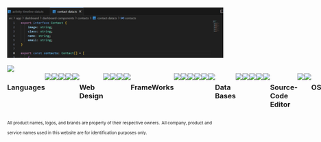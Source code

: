 ![Banner](https://github.com/God-Like-is-like-me/God-Like-is-like-me/blob/main/image.jpg?raw=true)

<div>	
<img height="223em"  src=https://github-readme-stats.vercel.app/api/?username=God-Like-is-like-me&count_private=true&layout=compact&theme=merko&showicons=true/>
</div>
<!----------------------------------[ Stats ] 
<img height="223em"  src=https://github-readme-stats.vercel.app/api/top-langs/?username=God-Like-is-like-me&langs_count=5&theme=merko&showicons=true/>
</div>
[ Stats ]--------------------------------->


<!----------------------------------[ Counter ]
![Profile View Counter]

[ Counter ]--------------------------------->


<!----------------------------------[ Badges ]
![Badge Commits]
![Badge Issues]
![Badge Localization]
![Badge License]
![Badge NPM]
![Badge Mozilla]
![Badge Chrome]
![Badge Edge]
[ Badges ]--------------------------------->


<!---
[![My GitHub Stats](https://github-readme-stats.vercel.app/api/?username=God-Like-is-like-me&count_private=true&layout=compact&theme=tokyonight&showicons=true)]()
[![My GitHub Language Stats](https://github-readme-stats.vercel.app/api/top-langs/?username=God-Like-is-like-me&langs_count=5&layout=compact&theme=tokyonight)]()	
	
	
[![My GitHub Stats](https://github-readme-stats.vercel.app/api/?username=God-Like-is-like-me&count_private=true&how_icons=true&theme=tokyonight&showicons=true)]()
[![My GitHub Language Stats](https://github-readme-stats.vercel.app/api/top-langs/?username=God-Like-is-like-me&langs_count=5&theme=tokyonight)]()
--->

<div style="display: flex">
<hr>
<h3>Languages</h3>
	<img width="40" src="https://cdn.jsdelivr.net/gh/devicons/devicon/icons/angularjs/angularjs-original.svg"/>
	<img width="40" src="https://cdn.jsdelivr.net/gh/devicons/devicon/icons/typescript/typescript-original.svg"/>
	<img width="40" src="https://cdn.jsdelivr.net/gh/devicons/devicon/icons/javascript/javascript-plain.svg"/>
	<img width="40" src="https://cdn.jsdelivr.net/gh/devicons/devicon/icons/python/python-original.svg"/>
	<img width="40" src="https://cdn.jsdelivr.net/gh/devicons/devicon/icons/php/php-original.svg" />
<h3>Web Design</h3>
	<img width="40" src="https://cdn.jsdelivr.net/gh/devicons/devicon/icons/html5/html5-plain.svg"/>
	<img width="40" src="https://cdn.jsdelivr.net/gh/devicons/devicon/icons/css3/css3-plain.svg"/>
	<img width="40"src="https://cdn.jsdelivr.net/gh/devicons/devicon/icons/sass/sass-original.svg"/>
	<img width="40"src="https://cdn.jsdelivr.net/gh/devicons/devicon/icons/bootstrap/bootstrap-original.svg"/>
<h3>FrameWorks</h3>
	<img width="40" src="https://cdn.jsdelivr.net/gh/devicons/devicon/icons/angularjs/angularjs-original.svg"/>
	<img width="40" src="https://cdn.jsdelivr.net/gh/devicons/devicon/icons/ionic/ionic-original.svg"/>
	<img width="40" src="https://cdn.jsdelivr.net/gh/devicons/devicon/icons/react/react-original.svg"/>
	<img width="40" src="https://cdn.jsdelivr.net/gh/devicons/devicon/icons/nodejs/nodejs-original.svg"/>
	<img width="40" src="https://cdn.jsdelivr.net/gh/devicons/devicon/icons/npm/npm-original-wordmark.svg"/>
	<img width="40"src="https://cdn.jsdelivr.net/gh/devicons/devicon/icons/jquery/jquery-original.svg"/>
<h3>Data Bases</h3>
	<img width="40" src="https://cdn.jsdelivr.net/gh/devicons/devicon/icons/mysql/mysql-original.svg"/>
	<img width="40" src="https://cdn.jsdelivr.net/gh/devicons/devicon/icons/mongodb/mongodb-original.svg"/>
	<img width="40" src="https://cdn.jsdelivr.net/gh/devicons/devicon/icons/express/express-original.svg"/>
	<img width="40" src="https://cdn.jsdelivr.net/gh/devicons/devicon/icons/sequelize/sequelize-original.svg"/> 
	<img width="40" src="https://cdn.jsdelivr.net/gh/devicons/devicon/icons/vscode/vscode-original.svg"/>
<h3>Source-Code Editor</h3>
	<img width="40" src="https://cdn.jsdelivr.net/gh/devicons/devicon/icons/vscode/vscode-original.svg"/>
	<img width="40" src="https://cdn.jsdelivr.net/gh/devicons/devicon/icons/androidstudio/androidstudio-original.svg"/>
	<!--<img width="40" src="https://cdn.jsdelivr.net/gh/devicons/devicon/icons/atom/atom-original.svg"/>-->
<h3>OS</h3>
	<img width="40" src="https://cdn.jsdelivr.net/gh/devicons/devicon/icons/android/android-original.svg"/>
	<img width="40" src="https://cdn.jsdelivr.net/gh/devicons/devicon/icons/linux/linux-original.svg"/>
	<img width="40"src="https://cdn.jsdelivr.net/gh/devicons/devicon/icons/debian/debian-original.svg"/>
	<img width="40"src="https://cdn.jsdelivr.net/gh/devicons/devicon/icons/windows8/windows8-original.svg"/>
<h3>Graphics</h3>
	<img width="40" src="https://cdn.jsdelivr.net/gh/devicons/devicon/icons/blender/blender-original.svg"/>
	<img width="40" src="https://cdn.jsdelivr.net/gh/devicons/devicon/icons/inkscape/inkscape-original.svg"/>
	<img width="40" src="https://cdn.jsdelivr.net/gh/devicons/devicon/icons/gimp/gimp-original.svg"/>
	<hr>
 
</div>	
<sub><sub>All product names, logos, and brands are property of their respective owners.</sub></sub>
<sub><sub>All company, product and service names used in this website are for identification purposes only.</sub></sub>

<!---https://devicon.dev/--->
<br>


<!----------------------------------[ Badges ]--------------------------------->

[Profile View Counter]: https://komarev.com/ghpvc/?username=God-Like-is-like

<!----------------------------------[ Badges ]
[Badge Localization]: https://d322cqt584bo4o.cloudfront.net/ublock/localized.svg
[Badge Commits]: https://img.shields.io/github/commit-activity/m/gorhill/ublock?label=Commits
[Badge Mozilla]: https://img.shields.io/amo/rating/ublock-origin?label=Firefox
[Badge License]: https://img.shields.io/badge/License-GPLv3-blue.svg
[Badge Chrome]: https://img.shields.io/chrome-web-store/rating/cjpalhdlnbpafiamejdnhcphjbkeiagm?label=Chrome
[Badge Edge]: https://img.shields.io/badge/dynamic/json?label=Edge&color=brightgreen&query=%24.averageRating&suffix=%2F%35&url=https%3A%2F%2Fmicrosoftedge.microsoft.com%2Faddons%2Fgetproductdetailsbycrxid%2Fodfafepnkmbhccpbejgmiehpchacaeak
[Badge Issues]: https://img.shields.io/github/issues/uBlockOrigin/uBlock-issues
[Badge NPM]: https://img.shields.io/npm/v/@gorhill/ubo-core
[ Badges ]--------------------------------->
